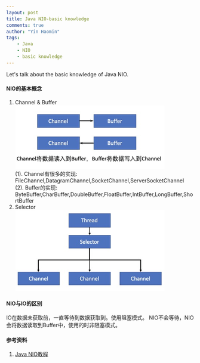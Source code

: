 ```yaml
---
layout: post
title: Java NIO-basic knowledge
comments: true
author: "Yin Haomin"
tags:
    - Java
    - NIO
    - basic knowledge
---
```


Let's talk about the basic knowledge of Java NIO.<br>
#### NIO的基本概念<br>
1. Channel & Buffer<br>
![gras](/images/NIO/ChannelBuffer.jpg)<br>
(1). Channel有很多的实现:<br>
FileChannel,DatagramChannel,SocketChannel,ServerSocketChannel<br>
(2). Buffer的实现:<br>
ByteBuffer,CharBuffer,DoubleBuffer,FloatBuffer,IntBuffer,LongBuffer,ShortBuffer<br>
2. Selector<br>
![gras](/images/NIO/Selector.jpg)<br>

#### NIO与IO的区别<br>
IO在数据未获取前，一直等待到数据获取到。使用阻塞模式。
NIO不会等待，NIO会将数据读取到Buffer中，使用的时非阻塞模式。<br>

#### 参考资料<br>
1. [Java NIO教程](http://www.iteye.com/magazines/132-Java-NIO)
